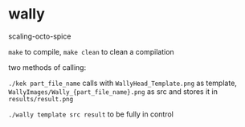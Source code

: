 wally
=====

scaling-octo-spice

```make``` to compile, ```make clean``` to clean a compilation

two methods of calling:

```./kek part_file_name``` calls with ```WallyHead_Template.png``` as template, ```WallyImages/Wally_{part_file_name}.png``` as src and stores it in ```results/result.png```

```./wally template src result``` to be fully in control
